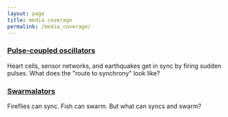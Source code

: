 ```yaml
---
layout: page
title: media coverage
permalink: /media_coverage/
---
```


### [Pulse-coupled oscillators](http://physics.aps.org/synopsis-for/10.1103/PhysRevLett.115.064101)
Heart cells, sensor networks, and earthquakes get in sync by firing sudden pulses. What does the "route to synchrony" look like?

### [Swarmalators](https://phys.org/news/2017-11-mathematician-swarmalators-future-science.html)
Fireflies can sync. Fish can swarm. But what can syncs and swarm?  


